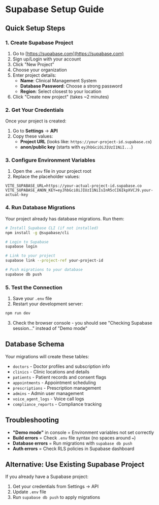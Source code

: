# Supabase Setup Guide

## Quick Setup Steps

### 1. Create Supabase Project
1. Go to [https://supabase.com](https://supabase.com)
2. Sign up/Login with your account
3. Click "New Project"
4. Choose your organization
5. Enter project details:
   - **Name**: Clinical Management System
   - **Database Password**: Choose a strong password
   - **Region**: Select closest to your location
6. Click "Create new project" (takes ~2 minutes)

### 2. Get Your Credentials
Once your project is created:
1. Go to **Settings** → **API**
2. Copy these values:
   - **Project URL** (looks like: `https://your-project-id.supabase.co`)
   - **anon/public key** (starts with `eyJhbGciOiJIUzI1NiI...`)

### 3. Configure Environment Variables
1. Open the `.env` file in your project root
2. Replace the placeholder values:
```env
VITE_SUPABASE_URL=https://your-actual-project-id.supabase.co
VITE_SUPABASE_ANON_KEY=eyJhbGciOiJIUzI1NiIsInR5cCI6IkpXVCJ9.your-actual-key
```

### 4. Run Database Migrations
Your project already has database migrations. Run them:
```bash
# Install Supabase CLI (if not installed)
npm install -g @supabase/cli

# Login to Supabase
supabase login

# Link to your project
supabase link --project-ref your-project-id

# Push migrations to your database
supabase db push
```

### 5. Test the Connection
1. Save your `.env` file
2. Restart your development server:
```bash
npm run dev
```
3. Check the browser console - you should see "Checking Supabase session..." instead of "Demo mode"

## Database Schema
Your migrations will create these tables:
- `doctors` - Doctor profiles and subscription info
- `clinics` - Clinic locations and details  
- `patients` - Patient records and consent flags
- `appointments` - Appointment scheduling
- `prescriptions` - Prescription management
- `admins` - Admin user management
- `voice_agent_logs` - Voice call logs
- `compliance_reports` - Compliance tracking

## Troubleshooting
- **"Demo mode"** in console = Environment variables not set correctly
- **Build errors** = Check `.env` file syntax (no spaces around `=`)
- **Database errors** = Run migrations with `supabase db push`
- **Auth errors** = Check RLS policies in Supabase dashboard

## Alternative: Use Existing Supabase Project
If you already have a Supabase project:
1. Get your credentials from Settings → API
2. Update `.env` file
3. Run `supabase db push` to apply migrations
